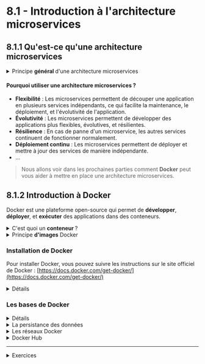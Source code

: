 # 8.1 - Introduction à l'architecture microservices

## 8.1.1 Qu'est-ce qu'une architecture microservices

<details><summary>Principe <b> général </b> d'une architecture microservices</summary>

Un microservice est une application qui est conçue pour être déployée et gérée de manière indépendante. Chaque microservice est une application autonome qui peut être déployée, mise à jour, et équilibrée de manière **indépendante**. Les microservices sont généralement conçus pour être **petits et spécialisés**, et ils communiquent entre eux via des API. 

On le compare souvent à une architecture monolithique, où toutes les fonctionnalités sont regroupées dans **une seule application**. Les microservices permettent de découper une application en plusieurs services indépendants, ce qui facilite la maintenance, le déploiement, et l'évolutivité de l'application. 

Jusqu'à présent, nous avons principalement travaillé avec des applications monolithiques, mais les microservices sont de plus en plus populaires, car ils permettent de développer des applications plus flexibles, évolutives, et résilientes.

<img alt="Schéma micro service vs monolithique" src="img/microservice.png" width="70%">

</details>

#### Pourquoi utiliser une architecture microservices ?

- **Flexibilité** : Les microservices permettent de découper une application en plusieurs services indépendants, ce qui facilite la maintenance, le déploiement, et l'évolutivité de l'application.
- **Évolutivité** : Les microservices permettent de développer des applications plus flexibles, évolutives, et résilientes.
- **Résilience** : En cas de panne d'un microservice, les autres services continuent de fonctionner normalement.
- **Déploiement continu** : Les microservices permettent de déployer et mettre à jour des services de manière indépendante.
- ...

> Nous allons voir dans les prochaines parties comment **Docker** peut vous aider à mettre en place une architecture microservices.

## 8.1.2 Introduction à Docker

Docker est une plateforme open-source qui permet de **développer**, **déployer**, et **exécuter** des applications dans des conteneurs. 

<details><summary>C'est quoi un <b> conteneur </b> ?</summary>

Un conteneur est une unité logicielle qui contient une application et toutes ses dépendances. Les conteneurs sont légers, portables, et sécurisés, et ils permettent d'isoler une application de son environnement. 

Les conteneurs sont similaires aux machines virtuelles, mais ils sont plus légers et plus rapides à démarrer. Les conteneurs partagent le noyau (*kernel*) de l'hôte, ce qui les rend plus efficaces en termes de ressources. (*Bien évidemment, ça n'empêche pas les *kernel panic*...*)  

<img alt="VM vs Docker" src="img/docker-vs-vm.png" width=70%>

Il existe plusieurs technologies de conteneurisation, mais Docker est l'une des plus populaires. (et son deamon containerd)

* De façon plus fondamentale, docker utilise un outil appelé `containerd` pour gérer les conteneurs. Ce *runtime* est responsable de la création, de la gestion, et de la destruction des conteneurs. Ce dernier est lui-même géré par un *deamon* appelé `dockerd`.  

   * `containerd` est un *runtime* de conteneurs open-source qui fournit une interface de bas niveau pour gérer les conteneurs, pour cela il vient interfacer avec le *kernel* de l'hôte en utilisant les fonctionnalités de conteneurisation du *kernel* Linux telles que `cgroups` et `namespaces`. Il le fait à travers la librairie `libcontainer` appelée par `runc`.
     * Les `cgroups` permettent de limiter les ressources utilisées par les conteneurs, tandis que les `namespaces` permettent d'isoler les processus et les ressources des conteneurs, ce sont des fonctionnalités du *kernel* Linux.

</details>

<details><summary>Principe <b>d'images</b> Docker</summary>

Une image Docker est un modèle de conteneur qui contient une application et toutes ses dépendances. Les images Docker sont créées à partir d'un fichier appelé `Dockerfile`, qui décrit comment construire l'image.

Les images Docker sont stockées dans un registre Docker, qui est un service qui permet de stocker et de partager des images Docker. Le registre Docker le plus connu est Docker Hub, qui est un service public qui permet de stocker et de partager des images Docker.

Pour exécuter une image Docker, on crée un conteneur à partir de l'image. Un conteneur est une instance d'une image Docker qui peut être exécutée, arrêtée, et supprimée.

</details>


### Installation de Docker

Pour installer Docker, vous pouvez suivre les instructions sur le site officiel de Docker : [https://docs.docker.com/get-docker/](https://docs.docker.com/get-docker/)

<details><summary>Détails</summary>

Pour installer Docker ainsi que Docker Compose le plus simplement possible, vous pouvez utiliser les commandes suivantes :

```bash
$ curl -fsSL https://get.docker.com -o get-docker.sh
$ sudo sh ./get-docker.sh
```

On peut tester l'installation de Docker en exécutant la commande suivante :

```bash
$ docker --version
Docker version 20.10.7, build f0df350
```
> La version est susceptible de changer.

</details>

### Les bases de Docker

<details><summary>Détails</summary>

#### Les commandes de base

Voici une liste des commandes Docker les plus courantes :
- `docker run` : Exécute une image Docker dans un conteneur.
- `docker search` : Recherche une image Docker dans un registre Docker.
- `docker pull` : Télécharge une image Docker depuis un registre Docker.
- `docker build` : Construit une image Docker à partir d'un fichier `Dockerfile`.
- `docker push` : Envoie une image Docker vers un registre Docker.
- `docker ps` : Affiche les conteneurs en cours d'exécution.
- `docker images` : Affiche les images Docker disponibles.
- ...

Pour plus d'informations sur les commandes Docker, vous pouvez consulter la documentation officielle : [https://docs.docker.com/engine/reference/commandline/docker/](https://docs.docker.com/engine/reference/commandline/docker/)

#### Le fichier `Dockerfile`

Le fichier `Dockerfile` est un fichier texte qui décrit comment construire une image Docker. Le `Dockerfile` contient une série d'instructions qui sont exécutées séquentiellement pour construire l'image.
Liste des instructions les plus courantes :
- `FROM` : Spécifie l'image de base.
- `RUN` : Exécute une commande dans l'image.
- `COPY` : Copie des fichiers dans l'image.
- `WORKDIR` : Définit le répertoire de travail.
- `EXPOSE` : Expose un port.
- `CMD` : Spécifie la commande par défaut à exécuter.
- ...

Pour plus d'informations sur les instructions Dockerfile, vous pouvez consulter la documentation officielle : [https://docs.docker.com/engine/reference/builder/](https://docs.docker.com/engine/reference/builder/)

</details>

<details><summary>La persistance des données</summary>

Les conteneurs Docker sont éphémères, ce qui signifie que les données stockées à l'intérieur d'un conteneur sont perdues lorsque le conteneur est supprimé. Pour persister les données, on peut utiliser des volumes Docker.

#### Montage d'un répertoire hôte

On peut monter un répertoire de l'hôte dans un conteneur Docker en utilisant l'option `-v` de la commande `docker run`. Cela permet de persister les données du conteneur sur le système hôte.

```bash
$ docker run -d --name webserver -p 80:80 -v /path/to/your/html:/usr/share/nginx/html nginx
```

Dans cet exemple, le répertoire `/path/to/your/html` de l'hôte est monté dans le répertoire `/usr/share/nginx/html` du conteneur. Cela permet de persister les données du serveur web.

#### Les volumes Docker

Les volumes Docker sont des mécanismes de stockage persistant qui permettent de partager des données entre les conteneurs Docker. Les volumes Docker sont indépendants des conteneurs, ce qui signifie qu'ils peuvent être partagés entre plusieurs conteneurs. Cela permet d'éviter des conflits de permissions avec le *file system* de l'hôte.

Pour créer un volume Docker, on peut utiliser la commande `docker volume create` :

```bash
$ docker volume create myvolume
```

On peut ensuite monter le volume dans un conteneur en utilisant l'option `--mount` de la commande `docker run` :

```bash
$ docker run -d --name dbserver --mount source=myvolume,target=/var/lib/mysql mysql
```

</details>

<details><summary>Les réseaux Docker</summary>

Les réseaux Docker permettent de connecter des conteneurs Docker entre eux. Les réseaux Docker sont des réseaux virtuels qui permettent aux conteneurs de communiquer entre eux.

#### Les différents types de réseaux Docker

Il existe plusieurs types de réseaux Docker :
- **Bridge network** : Le réseau par défaut pour les conteneurs Docker. Les conteneurs connectés à un réseau bridge peuvent communiquer entre eux.
  > Cela a créée un réseau privé pour les conteneurs sur l'hôte.
- **Host network** : Les conteneurs connectés à un réseau host partagent le même réseau que l'hôte.
  > Les conteneurs partagent le réseau de l'hôte.
- **Overlay network** : Les réseaux overlay permettent de connecter des conteneurs Docker sur plusieurs hôtes.
  >  Il permet la communication transparente entre les conteneurs déployés sur différents serveurs, créant ainsi un réseau virtuel global au sein d'un cluster Docker.
- **Macvlan network** : Les réseaux macvlan permettent de connecter des conteneurs Docker à un réseau physique.
  > Connecté directement à un réseau physique, chaque conteneur a une adresse IP sur le réseau physique, ainsi qu'une adresse MAC.
- **IPvlan network** : Les réseaux ipvlan permettent de connecter des conteneurs Docker à un réseau virtuel.
  > Les conteneurs sont connectés à un réseau virtuel, mais ils ont une adresse IP sur le réseau physique.

#### Exposer un service

Pour exposer un service d'un conteneur Docker sur un réseau, on peut utiliser l'option `-p` de la commande `docker run`. Cela permet de mapper un port du conteneur sur un port de l'hôte.

```bash
$ docker run -d --name webserver -p 80:80 nginx
```

#### Crée un réseau Docker

Pour créer un réseau Docker, on peut utiliser la commande `docker network create` :

```bash
$ docker network create mynetwork
```

On peut utiliser les options suivante:
- `-d` : pour spécifier le driver du réseau.
- `--subnet` : pour spécifier le sous-réseau du réseau.
- `--gateway` : pour spécifier la passerelle du réseau.
- `-o` : pour spécifier des options supplémentaires.

<details><summary>Exercices</summary>

Recherchez et utilisez la commande Docker pour créer un réseau de type `ipvlan` :
- Subnet : `10.23.12.0/24`
- Gateway : `10.23.12.254`
- Parent interface : `ens160`
- Mode : `L2`

</details>

</details>

<details><summary>Docker Hub</summary>

Docker Hub est un service public qui permet de stocker et de partager des images Docker. Docker Hub est un registre Docker qui contient des milliers d'images Docker prêtes à l'emploi.

```
https://hub.docker.com/
```

Pour rechercher une image Docker sur Docker Hub, on peut utiliser la commande `docker search` :

```bash
$ docker search nginx
```

Pour télécharger une image Docker depuis Docker Hub, on peut utiliser la commande `docker pull` :

```bash
$ docker pull nginx
```

#### Push vers Docker Hub
Une fois que vous avez créé une image Docker (par exemple en la buildant), et que vous l'avez taguée avec :
```bash
$ docker tag myimage username/myimage
```

On peut se connecter à Docker Hub avec la commande `docker login` :
```bash
$ docker login
```

Puis on peut pousser l'image vers Docker Hub avec la commande `docker push` :
```bash
$ docker push username/myimage:tag
```

</details>

---

<details><summary>Exercices</summary>

<details><summary>Exercice  <b> très basique </b> </summary>

1. Lancer un conteneur Docker avec l'image `hello-world` :
   ```bash
   $ docker run hello-world
   ```
   > Que fait cette commande ?

2. On peut afficher tous les conteneurs en cours d'exécution avec la commande suivante :
   ```bash
   $ docker ps -a
   ```
   > Qu'est-ce que vous voyez ? Que fait l'option `-a` ?

Bon après cette courte introduction à Docker, nous allons voir comment Docker peut vous aider à mettre en place une architecture microservices.

</details>

<details><summary>Exercice  <b> serveur web basique</b> </summary>

Vous devez déployer un serveur web; avec **persistance des données.**  

Pour cela on va utiliser deux principes de Docker : **les volumes et les réseaux.**  

<details><summary>Réponse:</summary> 

```bash
$ docker run -d --name webserver -p 80:80 -v /path/to/your/html:/usr/share/nginx/html nginx
```

Les options utilisées dans cette commande sont les suivantes :
- `-d` : Exécute le conteneur en arrière-plan.
- `--name webserver` : Donne un nom au conteneur.
- `-p 80:80` : Mappe le port 80 du conteneur sur le port 80 de l'hôte.
- `-v /path/to/your/html:/usr/share/nginx/html` : Monte un volume pour persister les données du serveur web.

</details>
</details>

<details><summary>Exercice <b> Images Docker </b> </summary>

On va crée une image Docker à partir d'un conteneur existant.  

**Objectif**: 
* Crée un conteneur à partir de l'image `nginx`.
* Ajoute un fichier `index.html` personnalisé.
* Crée une image Docker à partir du conteneur.

On peux utiliser la commande `docker commit` pour créer une image Docker à partir d'un conteneur existant.  
La commande `docker exec` permet d'exécuter une commande dans un conteneur en cours d'exécution.

<details><summary>Réponse:</summary>

1. Créez un conteneur à partir de l'image `nginx` :
   ```bash
   $ docker run -d --name webserver nginx
   ```
2. Exécutez un shell interactif dans le conteneur :
   ```bash
   $ docker exec -it webserver /bin/bash
   ```
3. Ajouter un fichier `index.html` dans le répertoire `/usr/share/nginx/html` du conteneur :
   ```bash
   $ echo "Hello, World!" > /usr/share/nginx/html/index.html
   ```
4. Quittez le shell interactif :
   ```bash
   $ exit
   ```
5. Créez une image Docker à partir du conteneur `webserver` :
   ```bash
   $ docker commit webserver mynginx
   ```
6. Exécutez un conteneur à partir de l'image `mynginx` :
   ```bash
   $ docker run -d --name mywebserver -p 80:80 mynginx
   ```
7. Testez le serveur web en accédant à l'URL `http://localhost` dans votre navigateur.
   Ou avec la commande `curl` :
   ```bash
   $ curl localhost
   Hello, World!
   ```

</details>

---

Vous allez maintenant apprendre à créer une image Docker à partir d'un fichier `Dockerfile` et à exécuter un conteneur Docker à partir de cette image.

**Objectif**:
* Créez un fichier `Dockerfile` pour construire une image Docker personnalisée.
* Construisez l'image Docker à partir de l'image de base `ubuntu`.
* Installez un serveur web `nginx` dans l'image.
* Mettre à jour le fichier `index.html` du serveur web.
* Exécutez un conteneur à partir de l'image personnalisée.

On peut utiliser la commande `docker build` pour construire une image Docker à partir d'un fichier `Dockerfile`.

<details><summary>Réponse:</summary>

1. Créez un fichier `Dockerfile` avec le contenu suivant :
   ```Dockerfile
   FROM ubuntu
   RUN apt-get update && apt-get install -y nginx
   COPY index.html /var/www/html/index.html
   CMD ["nginx", "-g", "daemon off;"]
   ```
2. Créez un fichier `index.html` avec le contenu suivant :
   ```html
   <h1>Hello, World!</h1>
   ```
3. Construisez l'image Docker à partir du fichier `Dockerfile` :
   ```bash
   $ docker build -t mynginx .
   ```
   > Le point `.` à la fin de la commande indique que le `Dockerfile` se trouve dans le répertoire courant.
4. Exécutez un conteneur à partir de l'image `mynginx` :
   ```bash
   $ docker run -d --name mywebserver -p 80:80 mynginx
   ```
5. Testez le serveur web en accédant à l'URL `http://localhost` dans votre navigateur.
   Ou avec la commande `curl` :
   ```bash
   $ curl localhost
   <h1>Hello, World!</h1>
   ```

</details>

</details>
</details>